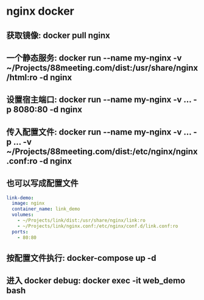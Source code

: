# nginx docker

## 获取镜像: docker pull nginx
## 一个静态服务: docker run --name my-nginx -v ~/Projects/88meeting.com/dist:/usr/share/nginx/html:ro -d nginx
## 设置宿主端口: docker run --name my-nginx -v ... -p 8080:80 -d nginx
## 传入配置文件: docker run --name my-nginx -v ... -p ... -v ~/Projects/88meeting.com/dist:/etc/nginx/nginx.conf:ro -d nginx

## 也可以写成配置文件

```yaml
link-demo:
  image: nginx
  container_name: link_demo
  volumes:
    - ~/Projects/link/dist:/usr/share/nginx/link:ro
    - ~/Projects/link/nginx.conf:/etc/nginx/conf.d/link.conf:ro
  ports:
    - 80:80
```


## 按配置文件执行: docker-compose up -d

## 进入 docker debug: docker exec -it web_demo bash

